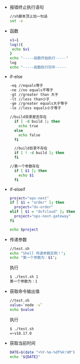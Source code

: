 - 报错终止执行语句

  ```sh
  //sh脚本顶上加一句话
  set -e
  ```

- 函数

  ```sh
  v1=1
  log(){
   echo $v1
  }
  echo "-----函数开始执行-----"
  log
  echo "-----函数执行完毕-----
  ```

- if-else

  ```sh
  -eq //equals等于
  -ne //no equals不等于
  -gt //greater than 大于
  -lt //less than小于
  -ge //greater equals大于等于
  -le //less equals小于等于

  //build目录是否存在
    if [ -d build ]; then
      echo true
    else
      echo false
    fi

    //build目录不存在
    if [ ! -d build ]; then
    fi

  //第一个参数存在
    if [ $1 ]; then
      echo $1
    fi
  ```

- if-elseif

  ```sh
  project="ops-next"
  if [ $1 = "order" ]; then
    project="dv-order"
  elif [ $1 = "dvfcloud" ]; then
    project="ops-next-gateway"
  fi

  echo $project
  ```

- 传递参数

  ```sh
  //test.sh
  echo "Shell 传递参数实例！";
  echo "第一个参数为：$1";
  ```

  执行

  ```sh
  $ ./test.sh 1
  第一个参数为：1
  ```

- 获取命令输出值

  ```sh
  //test.sh
  value=`node -v`
  echo $value
  ```

  执行

  ```sh
  $ ./test.sh
  =>v18.17.0
  ```

- 获取当前时间

  ```sh
  DATE=$(date "+%Y-%m-%dT%H:%M")
  echo "${DATE}"
  ```
